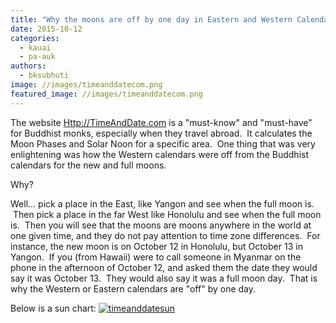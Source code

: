 ```yaml
---
title: "Why the moons are off by one day in Eastern and Western Calendars"
date: 2015-10-12
categories: 
  - kauai
  - pa-auk
authors: 
  - bksubhuti
image: //images/timeanddatecom.png
featured_image: //images/timeanddatecom.png
---
```


The website [Http://TimeAndDate.com](http://www.timeanddate.com/moon/phases/usa/lihue) is a "must-know" and "must-have" for Buddhist monks, especially when they travel abroad.  It calculates the Moon Phases and Solar Noon for a specific area.  One thing that was very enlightening was how the Western calendars were off from the Buddhist calendars for the new and full moons.

Why?

Well... pick a place in the East, like Yangon and see when the full moon is.  Then pick a place in the far West like Honolulu and see when the full moon is.  Then you will see that the moons are moons anywhere in the world at one given time, and they do not pay attention to time zone differences.  For instance, the new moon is on October 12 in Honolulu, but October 13 in Yangon.  If you (from Hawaii) were to call someone in Myanmar on the phone in the afternoon of October 12, and asked them the date they would say it was October 13.  They would also say it was a full moon day.  That is why the Western or Eastern calendars are "off" by one day.

Below is a sun chart: [![timeanddatesun](assets/images/timeanddatesun.png)](https://subhuti.withmetta.net/wp-content/uploads/2015/10/timeanddatesun.png)